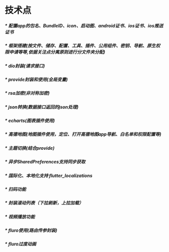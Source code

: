 # 技术点  
#####  * 配置app的包名、BundleID、icon、启动图、android证书、ios证书、ios推送证书   
#####  * 框架搭建(按文件、储存、配置、工具、插件、公用组件、密钥、导航、原生权限申请等等,依据关注点分离原则进行分文件夹分配)  
#####  * dio封装(请求接口)  
#####  * provide封装和使用(全局变量)  
#####  * rsa加密(非对称加密)  
#####  * json转换(数据接口返回的json处理)  
#####  * echarts(图表插件使用)    
#####  * 高德地图(地图插件使用，定位、打开高德地图app导航、白名单和权限配置等)  
#####  * 主题切换(结合provide)  
#####  * 异步SharedPreferences支持同步获取  
#####  * 国际化、本地化支持 flutter_localizations  
#####  * 扫码功能  
#####  * 封装滚动列表（下拉刷新，上拉加载）  
#####  * 视频播放功能  
#####  * fluro使用(路由传参封装) 
#####  * fluro过度动画 
